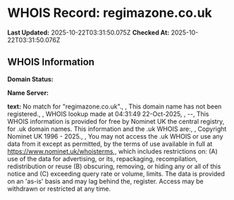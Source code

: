 # WHOIS Record: regimazone.co.uk

**Last Updated:** 2025-10-22T03:31:50.075Z
**Checked At:** 2025-10-22T03:31:50.076Z

## WHOIS Information

**Domain Status:** 

**Name Server:** 

**text:** No match for "regimazone.co.uk"., , This domain name has not been registered., , WHOIS lookup made at 04:31:49 22-Oct-2025, , --, This WHOIS information is provided for free by Nominet UK the central registry, for .uk domain names. This information and the .uk WHOIS are:, , Copyright Nominet UK 1996 - 2025., , You may not access the .uk WHOIS or use any data from it except as permitted, by the terms of use available in full at https://www.nominet.uk/whoisterms,, which includes restrictions on: (A) use of the data for advertising, or its, repackaging, recompilation, redistribution or reuse (B) obscuring, removing, or hiding any or all of this notice and (C) exceeding query rate or volume, limits. The data is provided on an 'as-is' basis and may lag behind the, register. Access may be withdrawn or restricted at any time.

